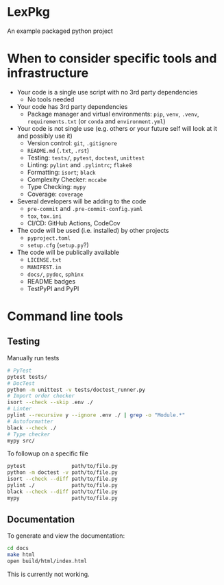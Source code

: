 LexPkg
========
An example packaged python project

# When to consider specific tools and infrastructure
* Your code is a single use script with no 3rd party dependencies
    * No tools needed
* Your code has 3rd party dependencies
    * Package manager and virtual environments: `pip`, `venv`, `.venv`, `requirements.txt` (or `conda` and `environment.yml`)
* Your code is not single use (e.g. others or your future self will look at it and possibly use it)
    * Version control: `git`, `.gitignore`
    * `README.md` (`.txt`, `.rst`)
    * Testing: `tests/`, `pytest`, `doctest`, `unittest`
    * Linting: `pylint` and `.pylintrc`; `flake8`
    * Formatting: `isort`; `black`
    * Complexity Checker: `mccabe`
    * Type Checking: `mypy`
    * Coverage: `coverage`
* Several developers will be adding to the code
    * `pre-commit` and `.pre-commit-config.yaml`
    * `tox`, `tox.ini`
    * CI/CD: GitHub Actions, CodeCov
* The code will be used (i.e. installed) by other projects
    * `pyproject.toml`
    * `setup.cfg` (`setup.py`?)
* The code will be publically available
    * `LICENSE.txt`
    * `MANIFEST.in`
    * `docs/`, `pydoc`, `sphinx`
    * README badges
    * TestPyPI and PyPI

# Command line tools

## Testing
Manually run tests
```bash
# PyTest
pytest tests/
# DocTest
python -m unittest -v tests/doctest_runner.py
# Import order checker
isort --check --skip .env ./
# Linter
pylint --recursive y --ignore .env ./ | grep -o "Module.*"
# Autoformatter
black --check ./
# Type checker
mypy src/
```
To followup on a specific file
```bash
pytest               path/to/file.py
python -m doctest -v path/to/file.py
isort --check --diff path/to/file.py
pylint ./            path/to/file.py
black --check --diff path/to/file.py
mypy                 path/to/file.py
```
## Documentation
To generate and view the documentation:
```bash
cd docs
make html
open build/html/index.html
```
This is currently not working.
